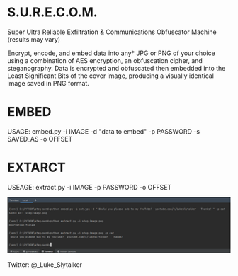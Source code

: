 # S.U.R.E.C.O.M.
Super Ultra Reliable Exfiltration &amp; Communications Obfuscator Machine
(results may vary)


Encrypt, encode, and embed data into any* JPG or PNG of your choice using a combination of AES encryption, an obfuscation cipher, and steganography.
Data is encrypted and obfuscated then embedded into the Least Significant Bits of the cover image, producing a visually identical image saved in PNG format.

# EMBED
USAGE:  embed.py -i IMAGE -d "data to embed" -p PASSWORD -s SAVED_AS -o OFFSET

# EXTARCT
USEAGE:  extract.py -i IMAGE -p PASSWORD -o OFFSET

![Image of SURECOM](https://github.com/luke-slytalker/surecom/blob/main/steg-send.PNG)

Twitter:  @_Luke_Slytalker
